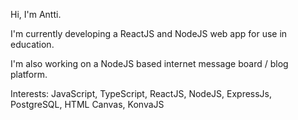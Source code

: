 Hi, I'm Antti.

I'm currently developing a ReactJS and NodeJS web app for use in education. 

I'm also working on a NodeJS based internet message board / blog platform. 

Interests: JavaScript, TypeScript, ReactJS, NodeJS, ExpressJs, PostgreSQL, HTML Canvas, KonvaJS

